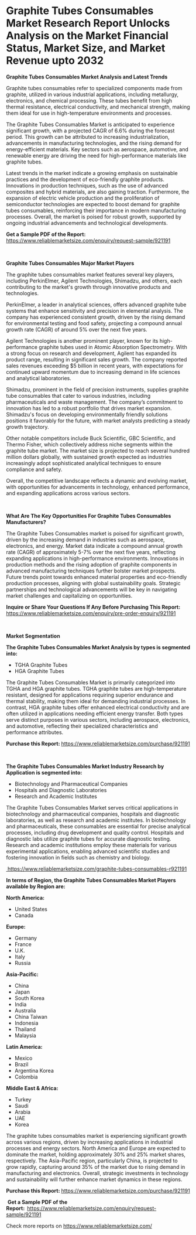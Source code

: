 <p><h1>Graphite Tubes Consumables Market Research Report Unlocks Analysis on the Market Financial Status, Market Size, and Market Revenue upto 2032</h1></p><p><strong>Graphite Tubes Consumables Market Analysis and Latest Trends</strong></p>
<p><p>Graphite tubes consumables refer to specialized components made from graphite, utilized in various industrial applications, including metallurgy, electronics, and chemical processing. These tubes benefit from high thermal resistance, electrical conductivity, and mechanical strength, making them ideal for use in high-temperature environments and processes.</p><p>The Graphite Tubes Consumables Market is anticipated to experience significant growth, with a projected CAGR of 6.6% during the forecast period. This growth can be attributed to increasing industrialization, advancements in manufacturing technologies, and the rising demand for energy-efficient materials. Key sectors such as aerospace, automotive, and renewable energy are driving the need for high-performance materials like graphite tubes.</p><p>Latest trends in the market indicate a growing emphasis on sustainable practices and the development of eco-friendly graphite products. Innovations in production techniques, such as the use of advanced composites and hybrid materials, are also gaining traction. Furthermore, the expansion of electric vehicle production and the proliferation of semiconductor technologies are expected to boost demand for graphite tubes consumables, reinforcing their importance in modern manufacturing processes. Overall, the market is poised for robust growth, supported by ongoing industrial advancements and technological developments.</p></p>
<p><strong>Get a Sample PDF of the Report:&nbsp;</strong> <a href="https://www.reliablemarketsize.com/enquiry/request-sample/921191?utm_campaign=2640&utm_medium=2&utm_source=Github&utm_content=ia&utm_term=07032025&utm_id=graphite-tubes-consumables">https://www.reliablemarketsize.com/enquiry/request-sample/921191</a></p>
<p>&nbsp;</p>
<p><strong>Graphite Tubes Consumables Major Market Players</strong></p>
<p><p>The graphite tubes consumables market features several key players, including PerkinElmer, Agilent Technologies, Shimadzu, and others, each contributing to the market's growth through innovative products and technologies. </p><p>PerkinElmer, a leader in analytical sciences, offers advanced graphite tube systems that enhance sensitivity and precision in elemental analysis. The company has experienced consistent growth, driven by the rising demand for environmental testing and food safety, projecting a compound annual growth rate (CAGR) of around 5% over the next five years.</p><p>Agilent Technologies is another prominent player, known for its high-performance graphite tubes used in Atomic Absorption Spectrometry. With a strong focus on research and development, Agilent has expanded its product range, resulting in significant sales growth. The company reported sales revenues exceeding $5 billion in recent years, with expectations for continued upward momentum due to increasing demand in life sciences and analytical laboratories.</p><p>Shimadzu, prominent in the field of precision instruments, supplies graphite tube consumables that cater to various industries, including pharmaceuticals and waste management. The company’s commitment to innovation has led to a robust portfolio that drives market expansion. Shimadzu's focus on developing environmentally friendly solutions positions it favorably for the future, with market analysts predicting a steady growth trajectory.</p><p>Other notable competitors include Buck Scientific, GBC Scientific, and Thermo Fisher, which collectively address niche segments within the graphite tube market. The market size is projected to reach several hundred million dollars globally, with sustained growth expected as industries increasingly adopt sophisticated analytical techniques to ensure compliance and safety.</p><p>Overall, the competitive landscape reflects a dynamic and evolving market, with opportunities for advancements in technology, enhanced performance, and expanding applications across various sectors.</p></p>
<p>&nbsp;</p>
<p><strong>What Are The Key Opportunities For Graphite Tubes Consumables Manufacturers?</strong></p>
<p><p>The Graphite Tubes Consumables market is poised for significant growth, driven by the increasing demand in industries such as aerospace, electronics, and energy. Market data indicate a compound annual growth rate (CAGR) of approximately 5-7% over the next five years, reflecting expanding applications in high-performance environments. Innovations in production methods and the rising adoption of graphite components in advanced manufacturing techniques further bolster market prospects. Future trends point towards enhanced material properties and eco-friendly production processes, aligning with global sustainability goals. Strategic partnerships and technological advancements will be key in navigating market challenges and capitalizing on opportunities.</p></p>
<p><strong>Inquire or Share Your Questions If Any Before Purchasing This Report:</strong> <a href="https://www.reliablemarketsize.com/enquiry/pre-order-enquiry/921191?utm_campaign=2640&utm_medium=2&utm_source=Github&utm_content=ia&utm_term=07032025&utm_id=graphite-tubes-consumables">https://www.reliablemarketsize.com/enquiry/pre-order-enquiry/921191</a></p>
<p>&nbsp;</p>
<p><strong>Market Segmentation</strong></p>
<p><strong>The Graphite Tubes Consumables Market Analysis by types is segmented into:</strong></p>
<p><ul><li>TGHA Graphite Tubes</li><li>HGA Graphite Tubes</li></ul></p>
<p><p>The Graphite Tubes Consumables Market is primarily categorized into TGHA and HGA graphite tubes. TGHA graphite tubes are high-temperature resistant, designed for applications requiring superior endurance and thermal stability, making them ideal for demanding industrial processes. In contrast, HGA graphite tubes offer enhanced electrical conductivity and are often utilized in applications needing efficient energy transfer. Both types serve distinct purposes in various sectors, including aerospace, electronics, and automotive, reflecting their specialized characteristics and performance attributes.</p></p>
<p><strong>Purchase this Report:&nbsp;</strong><a href="https://www.reliablemarketsize.com/purchase/921191?utm_campaign=2640&utm_medium=2&utm_source=Github&utm_content=ia&utm_term=07032025&utm_id=graphite-tubes-consumables">https://www.reliablemarketsize.com/purchase/921191</a></p>
<p>&nbsp;</p>
<p><strong>The Graphite Tubes Consumables Market Industry Research by Application is segmented into:</strong></p>
<p><ul><li>Biotechnology and Pharmaceutical Companies</li><li>Hospitals and Diagnostic Laboratories</li><li>Research and Academic Institutes</li></ul></p>
<p><p>The Graphite Tubes Consumables Market serves critical applications in biotechnology and pharmaceutical companies, hospitals and diagnostic laboratories, as well as research and academic institutes. In biotechnology and pharmaceuticals, these consumables are essential for precise analytical processes, including drug development and quality control. Hospitals and diagnostic labs utilize graphite tubes for accurate diagnostic testing. Research and academic institutions employ these materials for various experimental applications, enabling advanced scientific studies and fostering innovation in fields such as chemistry and biology.</p></p>
<p><a href="https://www.reliablemarketsize.com/graphite-tubes-consumables-r921191?utm_campaign=2640&utm_medium=2&utm_source=Github&utm_content=ia&utm_term=07032025&utm_id=graphite-tubes-consumables">&nbsp;https://www.reliablemarketsize.com/graphite-tubes-consumables-r921191</a></p>
<p><strong>In terms of Region, the Graphite Tubes Consumables Market Players available by Region are:</strong></p>
<p>
    <p> <strong> North America: </strong>
        <ul>
            <li>United States</li>
            <li>Canada</li>
        </ul>
        </p> 
    <p> <strong> Europe: </strong>
        <ul>
            <li>Germany</li>
            <li>France</li>
            <li>U.K.</li>
            <li>Italy</li>
            <li>Russia</li>
        </ul>
        </p> 
    <p> <strong> Asia-Pacific: </strong>
        <ul>
            <li>China</li>
            <li>Japan</li>
            <li>South Korea</li>
            <li>India</li>
            <li>Australia</li>
            <li>China Taiwan</li>
            <li>Indonesia</li>
            <li>Thailand</li>
            <li>Malaysia</li>
        </ul>
        </p> 
    <p> <strong> Latin America: </strong>
        <ul>
            <li>Mexico</li>
            <li>Brazil</li>
            <li>Argentina Korea</li>
            <li>Colombia</li>
        </ul>
        </p> 
    <p> <strong> Middle East & Africa: </strong>
        <ul>
            <li>Turkey</li>
            <li>Saudi</li>
            <li>Arabia</li>
            <li>UAE</li>
            <li>Korea</li>
        </ul>
    </p>
    </p>
<p><p>The graphite tubes consumables market is experiencing significant growth across various regions, driven by increasing applications in industrial processes and energy sectors. North America and Europe are expected to dominate the market, holding approximately 30% and 25% market shares, respectively. The Asia-Pacific region, particularly China, is projected to grow rapidly, capturing around 35% of the market due to rising demand in manufacturing and electronics. Overall, strategic investments in technology and sustainability will further enhance market dynamics in these regions.</p></p>
<p><strong>Purchase this Report: </strong><a href="https://www.reliablemarketsize.com/purchase/921191?utm_campaign=2640&utm_medium=2&utm_source=Github&utm_content=ia&utm_term=07032025&utm_id=graphite-tubes-consumables">https://www.reliablemarketsize.com/purchase/921191</a></p>
<p>&nbsp;<strong>Get a Sample PDF of the Report:&nbsp;&nbsp;</strong><a href="https://www.reliablemarketsize.com/enquiry/request-sample/921191?utm_campaign=2640&utm_medium=2&utm_source=Github&utm_content=ia&utm_term=07032025&utm_id=graphite-tubes-consumables">https://www.reliablemarketsize.com/enquiry/request-sample/921191</a></p>
<p><strong></strong></p>
<p>Check more reports on <a href="https://www.reliablemarketsize.com/?utm_campaign=2640&utm_medium=2&utm_source=Github&utm_content=ia&utm_term=07032025&utm_id=graphite-tubes-consumables">https://www.reliablemarketsize.com/</a></p>